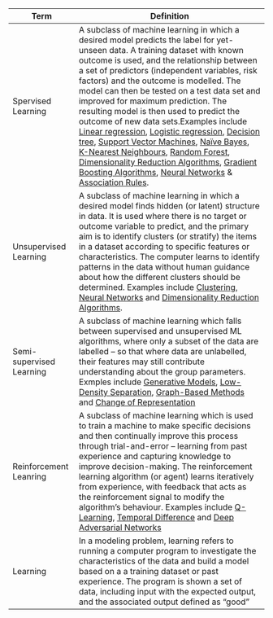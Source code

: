 
|Term                               |Definition                                                                                          |
| --------------------------------- | -------------------------------------------------------------------------------------------------- |
| Spervised Learning                | A subclass of machine learning in which a desired model predicts the label for yet-unseen data. A training dataset with known outcome is used, and the relationship between a set of predictors (independent variables, risk factors) and the outcome is modelled. The model can then be tested on a test data set and improved for maximum prediction. The resulting model is then used to predict the outcome of new data sets.Examples include [Linear regression](), [Logistic regression](), [Decision tree](), [Support Vector Machines](), [Naïve Bayes](), [K-Nearest Neighbours](), [Random Forest](), [Dimensionality Reduction Algorithms](), [Gradient Boosting Algorithms](), [Neural Networks]() & [Association Rules]().                                                                     |
| Unsupervised Learning             | A subclass of machine learning in which a desired model finds hidden (or latent) structure in data. It is used where there is no target or outcome variable to predict, and the primary aim is to identify clusters (or stratify) the items in a dataset according to specific features or characteristics. The computer learns to identify patterns in the data without human guidance about how the different clusters should be determined. Examples include [Clustering](), [Neural Networks]() and [Dimensionality Reduction Algorithms]().                                                                                                                           |
| Semi-supervised Learning          | A subclass of machine learning which falls between supervised and unsupervised ML algorithms, where only a subset of the data are labelled – so that where data are unlabelled, their features may still contribute understanding about the group parameters. Exmples include [Generative Models](), [Low-Density Separation](), [Graph-Based Methods]() and [Change of Representation]()                                                                                                                        |
| Reinforcement Leanring            | A subclass of machine learning which is used to train a machine to make specific decisions and then continually improve this process through trial-and-error – learning from past experience and capturing knowledge to improve decision-making. The reinforcement learning algorithm (or agent) learns iteratively from experience, with feedback that acts as the reinforcement signal to modify the algorithm’s behaviour. Examples include [Q-Learning](), [Temporal Difference]() and [Deep Adversarial Networks]()      |
|        Learning        | In a modeling problem, learning refers to running a computer program to investigate the characteristics of the data and build a model based on a a training dataset or past experience. The program is shown a set of data, including input with the expected output, and the associated output defined as “good”|
